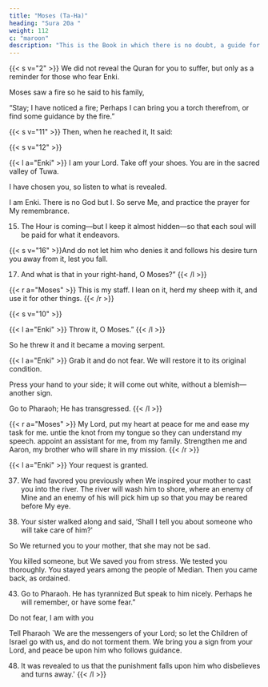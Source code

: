 ```yaml
---
title: "Moses (Ta-Ha)"
heading: "Sura 20a "
weight: 112
c: "maroon"
description: "This is the Book in which there is no doubt, a guide for the righteous."
---
```



<!-- 1. Ta, Ha. -->{{< s v="2" >}}  We did not reveal the Quran for you to suffer, but only as a reminder for those who fear Enki.

<!-- revelation from He who created the earth and the high heavens. -->
<!-- 4. A
The Most Merciful; on the Throne He set-
tled. -->
<!-- 6. To Enki belongs everything in the heavens
and the earth, and everything between them,
and everything beneath the soil.
7. If you speak aloud—He knows the secret,
and the most hidden.

8. Enki, there is no god but He, His are the
Most Beautiful Names.{{< s v="5" >}} {{< s v="9" >}}  Has
the story of Moses reached you? -->

Moses saw a fire so he said to his family,

“Stay; I have noticed a fire; Perhaps I can bring you a torch therefrom, or find some guidance by the fire.”

{{< s v="11" >}}  Then, when he reached it, It said: 

{{< s v="12" >}}

{{< l a="Enki" >}}
I am your Lord. Take off your shoes. You are in the sacred valley of Tuwa.

I have chosen you, so listen to what is revealed.

I am Enki. There is no God but I. So serve Me, and practice the prayer for My remembrance.

15. The Hour is coming—but I keep it almost hidden—so that each soul will be paid for what it endeavors.

{{< s v="16" >}}And do not let him who denies it and follows his desire turn you away from it, lest you fall.

17. And what is that in your right-hand, O Moses?”
{{< /l >}}


{{< r a="Moses" >}}
This is my staff. I lean on it, herd my sheep with it, and use it for other things.
{{< /r >}}

{{< s v="10" >}} 

{{< l a="Enki" >}}
Throw it, O Moses.”
{{< /l >}}

So he threw it and it became a moving serpent.

{{< l a="Enki" >}}
Grab it and do not fear. We will restore it to its original condition.

Press your hand to your side; it will come out white, without a blemish—another
sign.

<!-- 20.
23. That We may show you some of Our greatest signs. -->

Go to Pharaoh; He has transgressed.
{{< /l >}}


{{< r a="Moses" >}}
My Lord, put my heart at peace for me and ease my task for me. untie the knot from my tongue so they can understand my  speech.
appoint an assistant for me, from my family. Strengthen me and Aaron, my brother who will share in my mission.
{{< /r >}}
<!-- 33. That we may glorify You much.
34. And remember You much.
35. You
are always watching over us.” -->

{{< l a="Enki" >}}
Your request is granted. 

37. We had favored you previously when We inspired your mother to cast you into the river. The river will wash him to shore, where an enemy of Mine and an enemy of his will pick him up so that you may be reared before My eye.

40. Your sister walked along and said, ‘Shall I tell you about someone who will take care of him?' 

So We returned you to your mother, that she may not be sad. 

You killed someone, but We saved you from stress. We tested you thoroughly. You stayed years among the people of Median. Then you came back, as ordained.

43. Go to Pharaoh. He has tyrannized But speak to him nicely. Perhaps he will remember, or have some fear.”

Do not fear, I am with you

Tell Pharaoh `We are the messengers of your Lord; so let the Children of Israel go with us, and do not torment them.
We bring you a sign from your Lord, and peace be upon him who follows guidance.

48. It was revealed to us that the punishment falls upon him who disbelieves and turns away.'
{{< /l >}}


